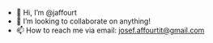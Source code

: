 - 👋 Hi, I’m @jaffourt
- 💞️ I’m looking to collaborate on anything!
- 📫 How to reach me via email: josef.affourtit@gmail.com

<!---
jaffourt/jaffourt is a ✨ special ✨ repository because its `README.md` (this file) appears on your GitHub profile.
You can click the Preview link to take a look at your changes.
--->
